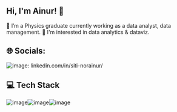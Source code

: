 ## Hi, I'm Ainur! 👋

 🔭 I’m a Physics graduate currently working as a data analyst, data management.
 🌱 I'm interested in data analytics & dataviz.

 ## 🌐 Socials:
![image](https://github.com/user-attachments/assets/8ef7a277-13da-4fd9-b2ec-12021668ee71): linkedin.com/in/siti-norainur/

## 💻 Tech Stack
![image](https://github.com/user-attachments/assets/8412f267-8011-4803-a95a-6ded7bbbd465)![image](https://github.com/user-attachments/assets/e349668f-30cf-46fd-9599-f75437bd324d)![image](https://github.com/user-attachments/assets/e98860ec-0629-4b97-8dcd-79eb8636de69)



